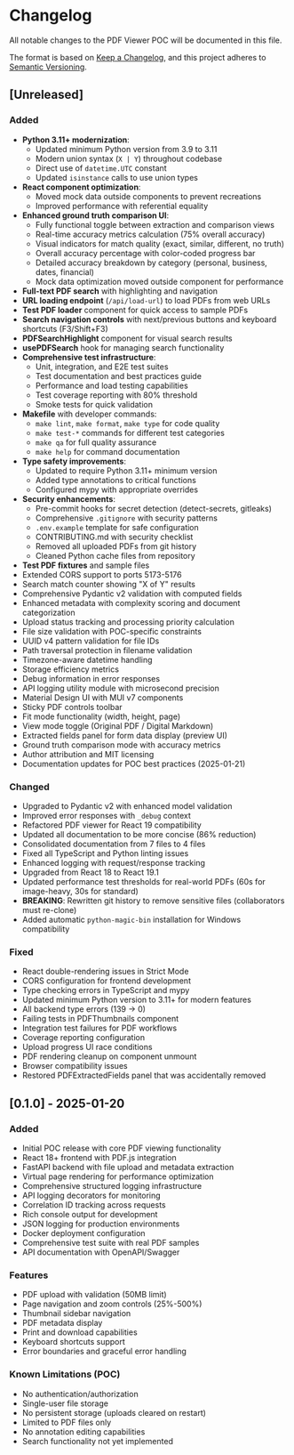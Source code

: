 # Changelog

All notable changes to the PDF Viewer POC will be documented in this file.

The format is based on [Keep a Changelog](https://keepachangelog.com/en/1.1.0/),
and this project adheres to [Semantic Versioning](https://semver.org/spec/v2.0.0.html).

## [Unreleased]

### Added
- **Python 3.11+ modernization**:
  - Updated minimum Python version from 3.9 to 3.11
  - Modern union syntax (`X | Y`) throughout codebase
  - Direct use of `datetime.UTC` constant
  - Updated `isinstance` calls to use union types
- **React component optimization**:
  - Moved mock data outside components to prevent recreations
  - Improved performance with referential equality
- **Enhanced ground truth comparison UI**:
  - Fully functional toggle between extraction and comparison views
  - Real-time accuracy metrics calculation (75% overall accuracy)
  - Visual indicators for match quality (exact, similar, different, no truth)
  - Overall accuracy percentage with color-coded progress bar
  - Detailed accuracy breakdown by category (personal, business, dates, financial)
  - Mock data optimization moved outside component for performance
- **Full-text PDF search** with highlighting and navigation
- **URL loading endpoint** (`/api/load-url`) to load PDFs from web URLs
- **Test PDF loader** component for quick access to sample PDFs
- **Search navigation controls** with next/previous buttons and keyboard shortcuts (F3/Shift+F3)
- **PDFSearchHighlight** component for visual search results
- **usePDFSearch** hook for managing search functionality
- **Comprehensive test infrastructure**:
  - Unit, integration, and E2E test suites
  - Test documentation and best practices guide
  - Performance and load testing capabilities
  - Test coverage reporting with 80% threshold
  - Smoke tests for quick validation
- **Makefile** with developer commands:
  - `make lint`, `make format`, `make type` for code quality
  - `make test-*` commands for different test categories
  - `make qa` for full quality assurance
  - `make help` for command documentation
- **Type safety improvements**:
  - Updated to require Python 3.11+ minimum version
  - Added type annotations to critical functions
  - Configured mypy with appropriate overrides
- **Security enhancements**:
  - Pre-commit hooks for secret detection (detect-secrets, gitleaks)
  - Comprehensive `.gitignore` with security patterns
  - `.env.example` template for safe configuration
  - CONTRIBUTING.md with security checklist
  - Removed all uploaded PDFs from git history
  - Cleaned Python cache files from repository
- **Test PDF fixtures** and sample files
- Extended CORS support to ports 5173-5176
- Search match counter showing "X of Y" results
- Comprehensive Pydantic v2 validation with computed fields
- Enhanced metadata with complexity scoring and document categorization
- Upload status tracking and processing priority calculation
- File size validation with POC-specific constraints
- UUID v4 pattern validation for file IDs
- Path traversal protection in filename validation
- Timezone-aware datetime handling
- Storage efficiency metrics
- Debug information in error responses
- API logging utility module with microsecond precision
- Material Design UI with MUI v7 components
- Sticky PDF controls toolbar
- Fit mode functionality (width, height, page)
- View mode toggle (Original PDF / Digital Markdown)
- Extracted fields panel for form data display (preview UI)
- Ground truth comparison mode with accuracy metrics
- Author attribution and MIT licensing
- Documentation updates for POC best practices (2025-01-21)

### Changed
- Upgraded to Pydantic v2 with enhanced model validation
- Improved error responses with `_debug` context
- Refactored PDF viewer for React 19 compatibility
- Updated all documentation to be more concise (86% reduction)
- Consolidated documentation from 7 files to 4 files
- Fixed all TypeScript and Python linting issues
- Enhanced logging with request/response tracking
- Upgraded from React 18 to React 19.1
- Updated performance test thresholds for real-world PDFs (60s for image-heavy, 30s for standard)
- **BREAKING**: Rewritten git history to remove sensitive files (collaborators must re-clone)
- Added automatic `python-magic-bin` installation for Windows compatibility

### Fixed
- React double-rendering issues in Strict Mode
- CORS configuration for frontend development
- Type checking errors in TypeScript and mypy
- Updated minimum Python version to 3.11+ for modern features
- All backend type errors (139 → 0)
- Failing tests in PDFThumbnails component
- Integration test failures for PDF workflows
- Coverage reporting configuration
- Upload progress UI race conditions
- PDF rendering cleanup on component unmount
- Browser compatibility issues
- Restored PDFExtractedFields panel that was accidentally removed

## [0.1.0] - 2025-01-20

### Added
- Initial POC release with core PDF viewing functionality
- React 18+ frontend with PDF.js integration
- FastAPI backend with file upload and metadata extraction
- Virtual page rendering for performance optimization
- Comprehensive structured logging infrastructure
- API logging decorators for monitoring
- Correlation ID tracking across requests
- Rich console output for development
- JSON logging for production environments
- Docker deployment configuration
- Comprehensive test suite with real PDF samples
- API documentation with OpenAPI/Swagger

### Features
- PDF upload with validation (50MB limit)
- Page navigation and zoom controls (25%-500%)
- Thumbnail sidebar navigation
- PDF metadata display
- Print and download capabilities
- Keyboard shortcuts support
- Error boundaries and graceful error handling

### Known Limitations (POC)
- No authentication/authorization
- Single-user file storage
- No persistent storage (uploads cleared on restart)
- Limited to PDF files only
- No annotation editing capabilities
- Search functionality not yet implemented